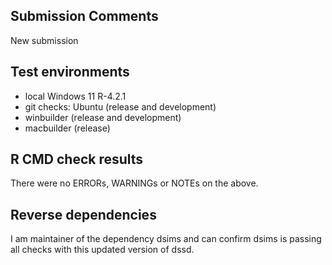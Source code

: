 ## Submission Comments

New submission

## Test environments
* local Windows 11 R-4.2.1
* git checks: Ubuntu (release and development)
* winbuilder (release and development)
* macbuilder (release)


## R CMD check results
There were no ERRORs, WARNINGs or NOTEs on the above.

## Reverse dependencies

I am maintainer of the dependency dsims and can confirm dsims is passing all checks with this updated version of dssd.
